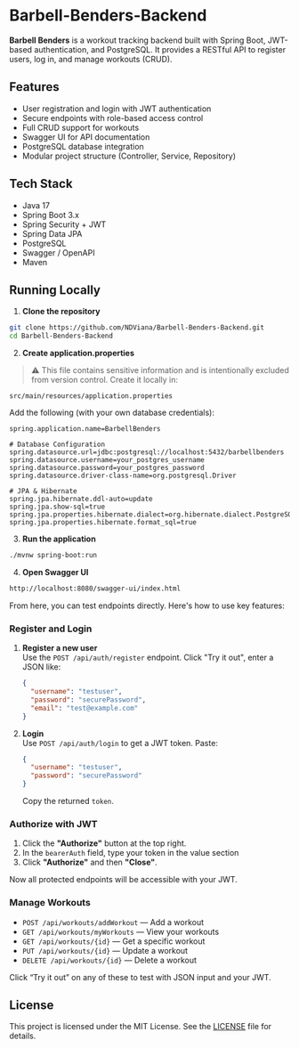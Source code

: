# Barbell-Benders-Backend

**Barbell Benders** is a workout tracking backend built with Spring Boot, JWT-based authentication, and PostgreSQL. It provides a RESTful API to register users, log in, and manage workouts (CRUD).

## Features

- User registration and login with JWT authentication
- Secure endpoints with role-based access control
- Full CRUD support for workouts
- Swagger UI for API documentation
- PostgreSQL database integration
- Modular project structure (Controller, Service, Repository)

## Tech Stack

- Java 17
- Spring Boot 3.x
- Spring Security + JWT
- Spring Data JPA
- PostgreSQL
- Swagger / OpenAPI
- Maven


## Running Locally

1. **Clone the repository**
```bash
git clone https://github.com/NDViana/Barbell-Benders-Backend.git
cd Barbell-Benders-Backend
```
2. **Create application.properties**
> ⚠️ This file contains sensitive information and is intentionally excluded from version control. Create it locally in:

```
src/main/resources/application.properties
```

Add the following (with your own database credentials):

```properties
spring.application.name=BarbellBenders

# Database Configuration
spring.datasource.url=jdbc:postgresql://localhost:5432/barbellbenders
spring.datasource.username=your_postgres_username
spring.datasource.password=your_postgres_password
spring.datasource.driver-class-name=org.postgresql.Driver

# JPA & Hibernate
spring.jpa.hibernate.ddl-auto=update
spring.jpa.show-sql=true
spring.jpa.properties.hibernate.dialect=org.hibernate.dialect.PostgreSQLDialect
spring.jpa.properties.hibernate.format_sql=true
```
3. **Run the application**
```bash
./mvnw spring-boot:run
```
4. **Open Swagger UI**
```bash
http://localhost:8080/swagger-ui/index.html
```

From here, you can test endpoints directly. Here's how to use key features:

### Register and Login

1. **Register a new user**  
   Use the `POST /api/auth/register` endpoint. Click "Try it out", enter a JSON like:

   ```json
   {
     "username": "testuser",
     "password": "securePassword",
     "email": "test@example.com"
   }
   ```

2. **Login**  
   Use `POST /api/auth/login` to get a JWT token. Paste:

   ```json
   {
     "username": "testuser",
     "password": "securePassword"
   }
   ```

   Copy the returned `token`.

### Authorize with JWT

1. Click the **"Authorize"** button at the top right.
2. In the `bearerAuth` field, type your token in the value section
3. Click **"Authorize"** and then **"Close"**.

Now all protected endpoints will be accessible with your JWT.

### Manage Workouts

- `POST /api/workouts/addWorkout` — Add a workout
- `GET /api/workouts/myWorkouts` — View your workouts
- `GET /api/workouts/{id}` — Get a specific workout
- `PUT /api/workouts/{id}` — Update a workout
- `DELETE /api/workouts/{id}` — Delete a workout

Click “Try it out” on any of these to test with JSON input and your JWT.


## License

This project is licensed under the MIT License. See the [LICENSE](./LICENSE) file for details.


